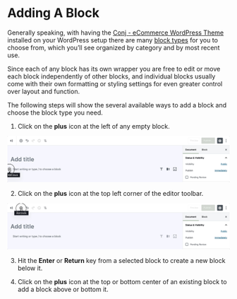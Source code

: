 # Adding A Block

Generally speaking, with having the [Conj - eCommerce WordPress Theme](https://themeforest.net/item/conj-ecommerce-wordpress-theme/21935639?ref=mypreview) installed on your WordPress setup there are many [block types](https://mypreview.github.io/Conj/#/?id=gutenberg-blocks) for you to choose from, which you’ll see organized by category and by most recent use. 

Since each of any block has its own wrapper you are free to edit or move each block independently of other blocks, and individual blocks usually come with their own formatting or styling settings for even greater control over layout and function.

The following steps will show the several available ways to add a block and choose the block type you need.

1. Click on the **plus** icon at the left of any empty block.

![Gutenberg add block](img/gutenberg-adding-block-1.jpg)

2. Click on the **plus** icon at the top left corner of the editor toolbar.

![Gutenberg add block](img/gutenberg-adding-block-2.jpg)

3. Hit the **Enter** or **Return** key from a selected block to create a new block below it.

4. Click on the **plus** icon at the top or bottom center of an existing block to add a block above or bottom it.
